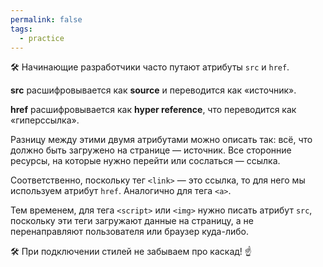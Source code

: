 ```yaml
---
permalink: false
tags:
  - practice
---
```

🛠 Начинающие разработчики часто путают атрибуты `src` и `href`.

**src** расшифровывается как **source** и переводится как «источник».

**href** расшифровывается как **hyper reference**, что переводится как «гиперссылка».

Разницу между этими двумя атрибутами можно описать так: всё, что должно быть загружено на странице — источник. Все сторонние ресурсы, на которые нужно перейти или сослаться — ссылка.

Соответственно, поскольку тег `<link>` — это ссылка, то для него мы используем атрибут `href`. Аналогично для тега `<a>`.

Тем временем, для тега `<script>` или `<img>` нужно писать атрибут `src`, поскольку эти теги загружают данные на страницу, а не перенаправляют пользователя или браузер куда-либо.

🛠 При подключении стилей не забываем про каскад! ☝️
